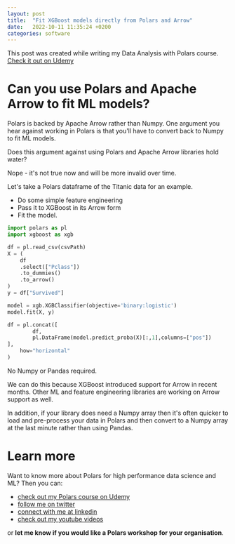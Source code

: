```yaml
---
layout: post
title:  "Fit XGBoost models directly from Polars and Arrow"
date:   2022-10-11 11:35:24 +0200
categories: software
---
```

This post was created while writing my Data Analysis with Polars course. 
[Check it out on Udemy](https://www.udemy.com/course/data-analysis-with-polars/?referralCode=A29DCDA40D369080C05A)

# Can you use Polars and Apache Arrow to fit ML models?
Polars is backed by Apache Arrow rather than Numpy.
One argument you hear against working in Polars is that you'll have to convert back to Numpy to fit ML models.

Does this argument against using Polars and Apache Arrow libraries hold water?

Nope - it's not true now and will be more invalid over time.

Let's take a Polars dataframe of the Titanic data for an example.

- Do some simple feature engineering
- Pass it to XGBoost in its Arrow form
- Fit the model.

```python
import polars as pl
import xgboost as xgb

df = pl.read_csv(csvPath)
X = (
    df
    .select(["Pclass"])
    .to_dummies()            
    .to_arrow()
)
y = df["Survived"]

model = xgb.XGBClassifier(objective='binary:logistic')
model.fit(X, y)

df = pl.concat([
        df,
        pl.DataFrame(model.predict_proba(X)[:,1],columns=["pos"])
],
    how="horizontal"
)
```

No Numpy or Pandas required.

We can do this because XGBoost introduced support for Arrow in recent months. Other ML and feature engineering libraries are working on Arrow support as well.

In addition, if your library does need a Numpy array then it's often quicker to load and pre-process your data in Polars and then convert to a Numpy array at the last minute rather than using Pandas.

# Learn more
Want to know more about Polars for high performance data science and ML? Then you can:
- [check out my Polars course on Udemy](https://www.udemy.com/course/data-analysis-with-polars/?referralCode=A29DCDA40D369080C05A) 
- [follow me on twitter](https://twitter.com/braaannigan)
- [connect with me at linkedin](https://www.linkedin.com/in/liam-brannigan-9080b214a/)
- [check out my youtube videos](https://www.youtube.com/watch?v=nGritAo-71o)

or **let me know if you would like a Polars workshop for your organisation**.